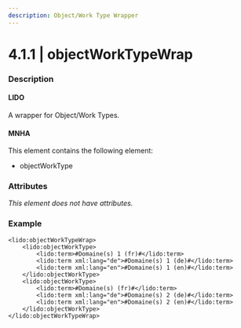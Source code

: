 ```yaml
---
description: Object/Work Type Wrapper
---
```


# 4.1.1 \| objectWorkTypeWrap

### Description

#### LIDO

A wrapper for Object/Work Types.

#### MNHA

This element contains the following element:

* objectWorkType

### Attributes

_This element does not have attributes._

### Example

```markup
<lido:objectWorkTypeWrap>
    <lido:objectWorkType>
        <lido:term>#Domaine(s) 1 (fr)#</lido:term>
        <lido:term xml:lang="de">#Domaine(s) 1 (de)#</lido:term>
        <lido:term xml:lang="en">#Domaine(s) 1 (en)#</lido:term>
    </lido:objectWorkType>
    <lido:objectWorkType>
        <lido:term>#Domaine(s) (fr)#</lido:term>
        <lido:term xml:lang="de">#Domaine(s) 2 (de)#</lido:term>
        <lido:term xml:lang="en">#Domaine(s) 2 (en)#</lido:term>
    </lido:objectWorkType>
</lido:objectWorkTypeWrap>
```

